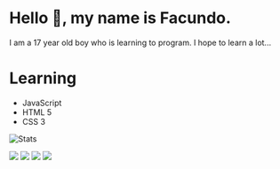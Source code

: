 # Hello 👋, my name is Facundo.
I am a 17 year old boy who is learning to program. I hope to learn a lot...

# Learning
- JavaScript
- HTML 5
- CSS 3

![Stats](https://github-readme-stats.vercel.app/api?username=wolsdev&show_icons=true&theme=gotham&count_private=true&include_all_commits=true&border_radius=10)

[![](https://img.shields.io/badge/-@wolsdev-%23181717?style=flat-square&logo=github)](https://github.com/wolsdev)
[![](https://img.shields.io/badge/-@wolsdev-%231DA1F2?style=flat-square&logo=twitter&logoColor=ffffff)](https://twitter.com/wolsdev)
[![](https://img.shields.io/badge/-Facundo%20Grispi-blue?style=flat-square&logo=Linkedin&logoColor=white&link=https://www.linkedin.com/in/facundo-grispi-11b094238/)](https://www.linkedin.com/in/facundo-grispi-11b094238)
[![]([https://img.shields.io/badge/-Wols#5980-%23181717?style=flat-square&logo=discord)](https://img.shields.io/badge/Discord-Wols%235980-blue)

